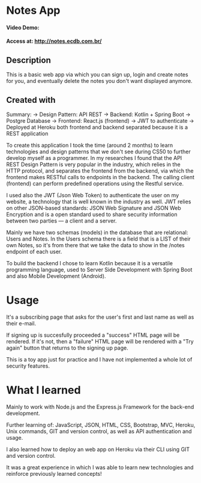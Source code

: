 # Notes App
#### Video Demo:
#### Access at: http://notes.ecdb.com.br/

## Description
This is a basic web app via which you can sign up, login and create notes for you, and eventually delete the notes you don't want displayed anymore.

## Created with 
Summary:
-> Design Pattern: API REST
-> Backend: Kotlin + Spring Boot
-> Postgre Database
-> Frontend: React.js (frontend)
-> JWT to authenticate
-> Deployed at Heroku both frontend and backend separated because it is a REST application

To create this application I took the time (around 2 months) to learn technologies and design patterns that we don't see during CS50 to further develop myself as a programmer. In my researches I found that the API REST Design Pattern is very popular in the industry, which relies in the HTTP protocol, and separates the frontend from the backend, via which the frontend makes RESTful calls to endpoints in the backend. The calling client (frontend) can perform predefined operations using the Restful service.

I used also the JWT (Json Web Token) to authenticate the user on my website, a technology that is well known in the industry as well. JWT relies on other JSON-based standards: JSON Web Signature and JSON Web Encryption and is a open standard used to share security information between two parties — a client and a server.

Mainly we have two schemas (models) in the database that are relational: Users and Notes. In the Users schema there is a field that is a LIST of their own Notes, so it's from there that we take the data to show in the /notes endpoint of each user.

To build the backend I chose to learn Kotlin because it is a versatile programming language, used to Server Side Development with Spring Boot and also Mobile Development (Android). 

# Usage 
It's a subscribing page that asks for the user's first and last name as well as their e-mail.

If signing up is succesfully proceeded a "success" HTML page will be rendered. If it's not, then a "failure" HTML page will be rendered with a "Try again" button that returns to the signing up page.

This is a toy app just for practice and I have not implemented a whole lot of security features.

# What I learned
Mainly to work with Node.js and the Express.js Framework for the back-end development.

Further learning of: JavaScript, JSON, HTML, CSS, Bootstrap, MVC, Heroku, Unix commands, GIT and version control, as well as API authentication and usage.

I also learned how to deploy an web app on Heroku via their CLI using GIT and version control. 

It was a great experience in which I was able to learn new technologies and reinforce previously learned concepts!
